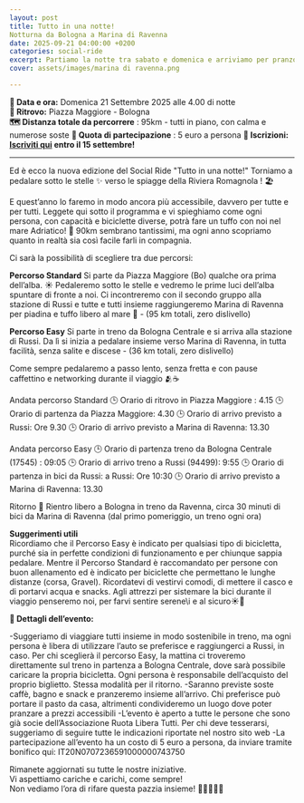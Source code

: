 ```yaml
---
layout: post
title: Tutto in una notte!  
Notturna da Bologna a Marina di Ravenna
date: 2025-09-21 04:00:00 +0200
categories: social-ride
excerpt: Partiamo la notte tra sabato e domenica e arriviamo per pranzo - pronti per la piadina! 
cover: assets/images/marina di ravenna.png

---
```

**📅 Data e ora:** Domenica 21 Settembre 2025 alle 4.00 di notte\
**📍 Ritrovo:** Piazza Maggiore - Bologna\
**🗺️ Distanza totale da percorrere** : 95km - tutti in piano, con calma e numerose soste
**💸 Quota di partecipazione** : 5 euro a persona
**📝 Iscrizioni: [Iscriviti qui](https://forms.gle/tGxoCL3vFyGadUNh7) entro il 15 settembre!**

---

Ed è ecco la nuova edizione del Social Ride "Tutto in una notte!" Torniamo a pedalare sotto le stelle ✨ verso le spiagge della Riviera Romagnola ! 🏖️

E quest’anno lo faremo in modo ancora più accessibile, davvero per tutte e per tutti. Leggete qui sotto il programma e vi spieghiamo come ogni persona, con capacità e biciclette diverse, potrà fare un tuffo con noi nel mare Adriatico! 🌈 90km sembrano tantissimi, ma ogni anno scopriamo quanto in realtà sia così facile farli in compagnia. 

Ci sarà la possibilità di scegliere tra due percorsi:

**Percorso Standard**
Si parte da Piazza Maggiore (Bo) qualche ora prima dell’alba. ☀️ Pedaleremo sotto le stelle e vedremo le prime luci dell’alba spuntare di fronte a noi. Ci incontreremo con il secondo gruppo alla stazione di Russi e tutte e tutti insieme raggiungeremo Marina di Ravenna per piadina e tuffo libero al mare 🌊 - (95 km totali, zero dislivello)

**Percorso Easy**
Si parte in treno da Bologna Centrale e si arriva alla stazione di Russi. Da lì si inizia a pedalare insieme verso Marina di Ravenna, in tutta facilità, senza salite e discese - (36 km totali, zero dislivello)

Come sempre pedalaremo a passo lento, senza fretta e con pause caffettino e networking durante il viaggio 🫂☕

Andata percorso Standard
🕒 Orario di ritrovo in Piazza Maggiore : 4.15 🕒 Orario di partenza da Piazza Maggiore: 4.30 🕒 Orario di arrivo previsto a Russi: Ore 9.30 🕒 Orario di arrivo previsto a Marina di Ravenna: 13.30

Andata percorso Easy
🕒 Orario di partenza treno da Bologna Centrale (17545) : 09:05 🕒 Orario di arrivo treno a Russi (94499): 9:55 🕒 Orario di partenza in bici da Russi: a Russi: Ore 10:30 🕒 Orario di arrivo previsto a Marina di Ravenna: 13.30

Ritorno
🚂 Rientro libero a Bologna in treno da Ravenna, circa 30 minuti di bici da Marina di Ravenna (dal primo pomeriggio, un treno ogni ora)

**Suggerimenti utili**  
Ricordiamo che il Percorso Easy è indicato per qualsiasi tipo di bicicletta, purché sia in perfette condizioni di funzionamento e per chiunque sappia pedalare. Mentre il Percorso Standard è raccomandato per persone con buon allenamento ed è indicato per biciclette che permettano le lunghe distanze (corsa, Gravel). Ricordatevi di vestirvi comodi, di mettere il casco e di portarvi acqua e snacks. Agli attrezzi per sistemare la bici durante il viaggio penseremo noi, per farvi sentire serene\i e al sicuro☀️🫶

**📢 Dettagli dell’evento:**

-Suggeriamo di viaggiare tutti insieme in modo sostenibile in treno, ma ogni persona è libera di utilizzare l’auto se preferisce e raggiungerci a Russi, in caso. Per chi sceglierà il percorso Easy, la mattina ci troveremo direttamente sul treno in partenza a Bologna Centrale, dove sarà possibile caricare la propria bicicletta. Ogni persona è responsabile dell’acquisto del proprio biglietto. Stessa modalità per il ritorno.
-Saranno previste soste caffè, bagno e snack e pranzeremo insieme all’arrivo. Chi preferisce può portare il pasto da casa, altrimenti condivideremo un luogo dove poter pranzare a prezzi accessibili
-L’evento è aperto a tutte le persone che sono già socie dell’Associazione Ruota Libera Tutti. Per chi deve tesserarsi, suggeriamo di seguire tutte le indicazioni riportate nel nostro sito web
-La partecipazione all’evento ha un costo di 5 euro a persona, da inviare tramite bonifico qui: IT20N0707236591000000743750

Rimanete aggiornati su tutte le nostre iniziative.  
Vi aspettiamo cariche e carichi, come sempre!  
Non vediamo l’ora di rifare questa pazzia insieme!  🚴‍♀️🎈🚴‍♂️
